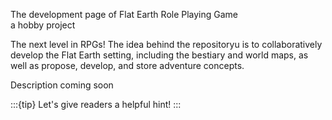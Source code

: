 The development page of Flat Earth Role Playing Game                            
a hobby project
                                                                 
The next level in RPGs! 
The idea behind the repositoryu is to collaboratively develop the Flat Earth setting, including
the bestiary and world maps, as well as propose, develop, and store adventure concepts.

Description coming soon                                                         

:::{tip}
Let's give readers a helpful hint!
:::
